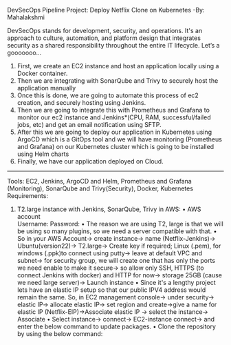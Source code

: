 DevSecOps Pipeline Project: Deploy Netflix Clone on Kubernetes
                                                             -By: Mahalakshmi
                                                             
DevSecOps stands for development, security, and operations. It's an approach to culture, automation, and platform design that integrates security as a shared responsibility throughout the entire IT lifecycle.
Let’s a gooooooo…
1.	First, we create an EC2 instance and host an application locally using a Docker container.
2.	Then we are integrating with SonarQube and Trivy to securely host the application manually
3.	Once this is done, we are going to automate this process of ec2 creation, and securely hosting using Jenkins.
4.	Then we are going to integrate this with Prometheus and Grafana to monitor our ec2 instance and Jenkins*(CPU, RAM, successful/failed jobs, etc) and get an email notification using SFTP.
5.	After this we are going to deploy our application in Kubernetes using ArgoCD which is a GitOps tool and we will have monitoring (Prometheus and Grafana) on our Kubernetes cluster which is going to be installed using Helm charts 
6.	Finally, we have our application deployed on Cloud.

----------------------------------------------------------------------------------------------------------------------------------------

Tools: EC2, Jenkins, ArgoCD and Helm, Prometheus and Grafana (Monitoring), SonarQube and Trivy(Security), Docker, Kubernetes
Requirements:
1.	T2.large instance with Jenkins, SonarQube, Trivy in AWS:
•	AWS account  
Username: 
Password: 
•	The reason we are using T2, large is that we will be using so many plugins, so we need a server compatible with that.
•	So in your AWS Account-> create instance-> name (Netflix-Jenkins)-> Ubuntu(version22)-> T2.large-> Create key if required; Linux (.pem), for windows (.ppk)to connect using putty-> leave at default VPC and subnet-> for security group, we will create one that has only the ports we need enable to make it secure-> so allow only SSH, HTTPS (to connect Jenkins with docker) and HTTP for now-> storage 25GB (cause we need large server)-> Launch instance
•	Since it's a lengthy project lets have an elastic IP setup so that our public IPV4 address would remain the same. So, in EC2 management console-> under security-> elastic IP-> allocate elastic IP-> set region and create->give a name for elastic IP (Netflix-EIP)->Associate elastic IP -> select the instance-> Associate
•	Select instance-> connect-> EC2-instance connect-> and enter the below command to update packages.
•	Clone the repository by using the below command:

